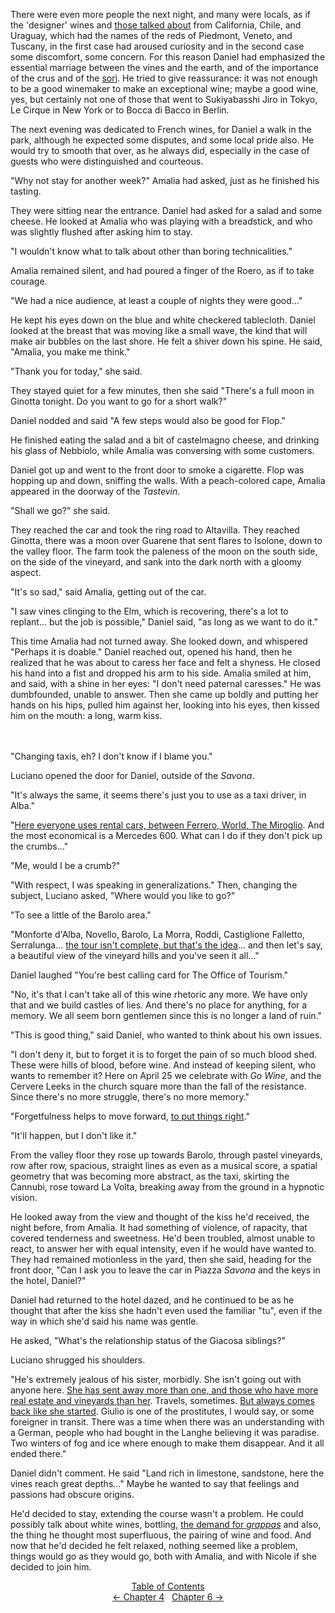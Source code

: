 There were even more people the next night, and many were locals, as if the 'designer' wines and [those talked about](http://ofvioletsandlicorice.tumblr.com/post/129354078274/notes-questions-uncertainties#thosetalked) from California, Chile, and Uraguay, which had the names of the reds of Piedmont, Veneto, and Tuscany, in the first case had aroused curiosity and in the second case some discomfort, some concern. For this reason Daniel had emphasized the essential marriage between the vines and the earth, and of the importance of the crus and of the [sor&igrave;](http://ofvioletsandlicorice.tumblr.com/post/129354078274/notes-questions-uncertainties#sori). He tried to give reassurance: it was not enough to be a good winemaker to make an exceptional wine; maybe a good wine, yes, but certainly not one of those that went to Sukiyabasshi Jiro in Tokyo, Le Cirque in New York or to Bocca di Bacco in Berlin.

The next evening was dedicated to French wines, for Daniel a walk in the park, although he expected some disputes, and some local pride also. He would try to smooth that over, as he always did, especially in the case of guests who were distinguished and courteous.

"Why not stay for another week?" Amalia had asked, just as he finished his tasting.

They were sitting near the entrance. Daniel had asked for a salad and some cheese. He looked at Amalia who was playing with a breadstick, and who was slightly flushed after asking him to stay.

"I wouldn't know what to talk about other than boring technicalities."

Amalia remained silent, and had poured a finger of the Roero, as if to take courage.
<!-- Page 46 -->

"We had a nice audience, at least a couple of nights they were good..."

He kept his eyes down on the blue and white checkered tablecloth. Daniel looked at the breast that was moving like a small wave, the kind that will make air bubbles on the last shore. He felt a shiver down his spine. He said, "Amalia, you make me think."

"Thank you for today," she said.

They stayed quiet for a few minutes, then she said "There's a full moon in Ginotta tonight. Do you want to go for a short walk?"

Daniel nodded and said "A few steps would also be good for Flop."

He finished eating the salad and a bit of castelmagno cheese, and drinking his glass of Nebbiolo, while Amalia was conversing with some customers.

Daniel got up and went to the front door to smoke a cigarette. Flop was hopping up and down, sniffing the walls. With a peach-colored cape, Amalia appeared in the doorway of the *Tastevin*.

"Shall we go?" she said.

They reached the car and took the ring road to Altavilla. They reached Ginotta, there was a moon over Guarene that sent flares to Isolone, down to the valley floor. The farm took the paleness of the moon on the south side, on the side of the vineyard, and sank into the dark north with a gloomy aspect.

"It's so sad," said Amalia, getting out of the car.

"I saw vines clinging to the Elm, which is recovering, there's a lot to replant... but the job is possible," Daniel said, "as long as we want to do it."

This time Amalia had not turned away. She looked down, and whispered "Perhaps it is doable." Daniel reached out, opened his hand, then he realized that he was about to caress her face and felt a shyness. He closed his hand into a fist and dropped his arm to his side. Amalia smiled at him, and said, with a shine in her eyes: "I don't need paternal caresses." He was dumbfounded, unable to answer. Then she came up boldly and putting her hands on his hips, pulled him against her, looking into his eyes, then kissed him on the mouth: a long, warm kiss.
<br/><br/><br/>
<!-- Page 47 -->
"Changing taxis, eh? I don't know if I blame you."

Luciano opened the door for Daniel, outside of the *Savona*.

"It's always the same, it seems there's just you to use as a taxi driver, in Alba."

"[Here everyone uses rental cars, between Ferrero, World, The Miroglio](http://ofvioletsandlicorice.tumblr.com/post/129354078274/notes-questions-uncertainties#hereeveryone). And the most economical is a Mercedes 600. What can I do if they don't pick up the crumbs..."

"Me, would I be a crumb?"

"With respect, I was speaking in generalizations." Then, changing the subject, Luciano asked, "Where would you like to go?"

"To see a little of the Barolo area."

"Monforte d'Alba, Novello, Barolo, La Morra, Roddi, Castiglione Falletto, Serralunga... [the tour isn't complete, but that's the idea](http://ofvioletsandlicorice.tumblr.com/post/129354078274/notes-questions-uncertainties#thetourisnt)... and then let's say, a beautiful view of the vineyard hills and you've seen it all..."

Daniel laughed "You're best calling card for The Office of Tourism."

"No, it's that I can't take all of this wine rhetoric any more. We have only that and we build castles of lies. And there's no place for anything, for a memory. We all seem born gentlemen since this is no longer a land of ruin."

"This is good thing," said Daniel, who wanted to think about his own issues.

"I don't deny it, but to forget it is to forget the pain of so much blood shed. These were hills of blood, before wine. And instead of keeping silent, who wants to remember it? Here on April 25 we celebrate with <em>Go Wine</em>, and the Cervere Leeks in the church square more than the fall of the resistance. Since there's no more struggle, there's no more memory."

<!-- Page 48 -->
"Forgetfulness helps to move forward, [to put things right](http://ofvioletsandlicorice.tumblr.com/post/129354078274/notes-questions-uncertainties#toputthings)."

"It'll happen, but I don't like it."

From the valley floor they rose up towards Barolo, through pastel vineyards, row after row, spacious, straight lines as even as a musical score, a spatial geometry that was becoming more abstract, as the taxi, skirting the Cannubi, rose toward La Volta, breaking away from the ground in a hypnotic vision.

He looked away from the view and thought of the kiss he'd received, the night before, from Amalia. It had something of violence, of rapacity, that covered tenderness and sweetness. He'd been troubled, almost unable to react, to answer her with equal intensity, even if he would have wanted to. They had remained motionless in the yard, then she said, heading for the front door, "Can I ask you to leave the car in Piazza *Savona* and the keys in the hotel, Daniel?"

Daniel had returned to the hotel dazed, and he continued to be as he thought that after the kiss she hadn't even used the familiar "tu", even if the way in which she'd said his name was gentle.

He asked, "What's the relationship status of the Giacosa siblings?"

Luciano shrugged his shoulders.

"He's extremely jealous of his sister, morbidly. She isn't going out with anyone here. [She has sent away more than one, and those who have more real estate and vineyards than her](http://ofvioletsandlicorice.tumblr.com/post/129354078274/notes-questions-uncertainties#shehassent). Travels, sometimes. [But always comes back like she started](http://ofvioletsandlicorice.tumblr.com/post/129354078274/notes-questions-uncertainties#butalwayscomesback). Giulio is one of the prostitutes, I would say, or some foreigner in transit. There was a time when there was an understanding with a German, people who had bought in the Langhe believing it was paradise. Two winters of fog and ice where enough to make them disappear. And it all ended there."

Daniel didn't comment. He said "Land rich in limestone, sandstone, here the vines reach great depths..." Maybe he wanted to say that feelings and passions had obscure origins. 

He'd decided to stay, extending the course wasn't a problem. He could possibly talk about white wines, bottling, [the demand for *grappas*](http://ofvioletsandlicorice.tumblr.com/post/129354078274/notes-questions-uncertainties#thedemandfor) and also, the thing he thought most superfluous, the pairing of wine and food. And now that he'd decided he felt relaxed, nothing seemed like a problem, things would go as they would go, both with Amalia, and with Nicole if she decided to join him.

<div style="text-align: center">
<a href="http://ofvioletsandlicorice.tumblr.com/post/129355307919/of-violets-and-licorice-table-of-contents">Table of Contents</a><br/>
<a href="http://ofvioletsandlicorice.tumblr.com/post/129421655504/of-violets-and-licorice-chapter-4">&larr;&nbsp;Chapter 4</a>&nbsp;&nbsp;
<a href="http://ofvioletsandlicorice.tumblr.com/post/129929958959/of-violets-and-licorice-chapter-6">Chapter 6&nbsp;&rarr;</a>

</div>
